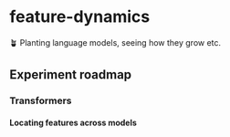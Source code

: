 # feature-dynamics
🪴 Planting language models, seeing how they grow etc.

## Experiment roadmap

### Transformers

#### Locating features across models


